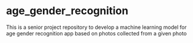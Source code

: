 # age_gender_recognition
This is a senior project repository to develop a machine learning model for age gender recognition app based on photos collected from a given photo
